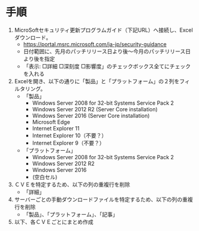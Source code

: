 # 手順
1. MicroSoftセキュリティ更新プログラムガイド（下記URL）へ接続し、Excelダウンロード。
	* https://portal.msrc.microsoft.com/ja-jp/security-guidance
	* 日付範囲に、先月のパッチリリース日より後～今月のパッチリリース日より後を指定
	* 「表示:  □詳細 □深刻度 □影響度」のチェックボックス全てにチェックを入れる
1. Excelを開き、以下の通りに「製品」と「プラットフォーム」の２列をフィルタリング。
	* 「製品」
		* Windows Server 2008 for 32-bit Systems Service Pack 2
		* Windows Server 2012 R2 (Server Core installation)
		* Windows Server 2016 (Server Core installation)
		* Microsoft Edge
		* Internet Explorer 11
		* Internet Explorer 10（不要？）
		* Internet Explorer 9（不要？）
	* 「プラットフォーム」
		* Windows Server 2008 for 32-bit Systems Service Pack 2
		* Windows Server 2012 R2
		* Windows Server 2016
		* (空白セル)
1. ＣＶＥを特定するため、以下の列の重複行を削除
	* 「詳細」
1. サーバーごとの手動ダウンロードファイルを特定するため、以下の列の重複行を削除
	* 「製品」、「プラットフォーム」、「記事」
1. 以下、各ＣＶＥごとにまとめ作成
